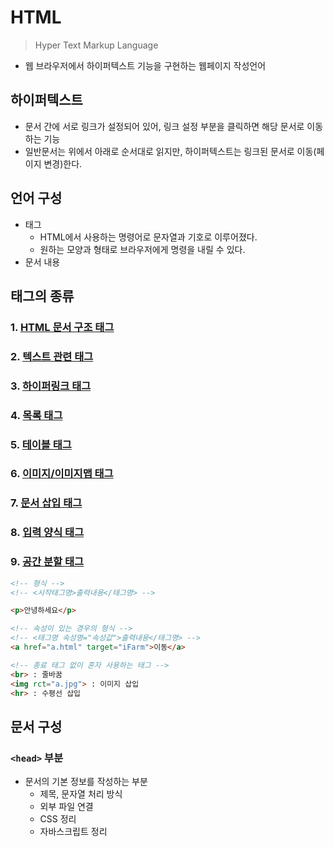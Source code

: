 # HTML
> Hyper Text Markup Language

* 웹 브라우저에서 하이퍼텍스트 기능을 구현하는 웹페이지 작성언어

## 하이퍼텍스트
* 문서 간에 서로 링크가 설정되어 있어, 링크 설정 부분을 클릭하면 해당 문서로 이동하는 기능
* 일반문서는 위에서 아래로 순서대로 읽지만, 하이퍼텍스트는 링크된 문서로 이동(페이지 변경)한다.

## 언어 구성
* 태그
    * HTML에서 사용하는 명령어로 문자열과 기호로 이루어졌다.
    * 원하는 모양과 형태로 브라우저에게 명령을 내릴 수 있다.
* 문서 내용

## 태그의 종류
### 1. [HTML 문서 구조 태그]([HTML]문서구조-태그.md)
### 2. [텍스트 관련 태그]([HTML]텍스트-태그.md)
### 3. [하이퍼링크 태그]([HTML]하이퍼링크-태그.md)
### 4. [목록 태그]([HTML]목록-태그.md)
### 5. [테이블 태그]([HTML]테이블-태그.md)
### 6. [이미지/이미지맵 태그]([HTML]이미지-이미지맵-태그.md)
### 7. [문서 삽입 태그]([HTML]문서삽입-태그.md)
### 8. [입력 양식 태그]([HTML]입력양식-태그.md)
### 9. [공간 분할 태그]([HTML]공간분할-태그.md)

```html
<!-- 형식 -->
<!-- <시작태그명>출력내용</태그명> -->

<p>안녕하세요</p>

<!-- 속성이 있는 경우의 형식 -->
<!-- <태그명 속성명="속성값">출력내용</태그명> -->
<a href="a.html" target="iFarm">이동</a>

<!-- 종료 태그 없이 혼자 사용하는 태그 -->
<br> : 줄바꿈
<img rct="a.jpg"> : 이미지 삽입
<hr> : 수평선 삽입
```



## 문서 구성
### `<head>` 부분
* 문서의 기본 정보를 작성하는 부분
    + 제목, 문자열 처리 방식
    + 외부 파일 연결
    + CSS 정리
    + 자바스크립트 정리